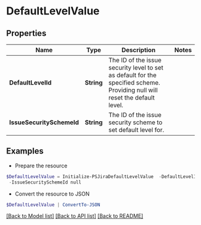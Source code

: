 # DefaultLevelValue
## Properties

Name | Type | Description | Notes
------------ | ------------- | ------------- | -------------
**DefaultLevelId** | **String** | The ID of the issue security level to set as default for the specified scheme. Providing null will reset the default level. | 
**IssueSecuritySchemeId** | **String** | The ID of the issue security scheme to set default level for. | 

## Examples

- Prepare the resource
```powershell
$DefaultLevelValue = Initialize-PSJiraDefaultLevelValue  -DefaultLevelId null `
 -IssueSecuritySchemeId null
```

- Convert the resource to JSON
```powershell
$DefaultLevelValue | ConvertTo-JSON
```

[[Back to Model list]](../README.md#documentation-for-models) [[Back to API list]](../README.md#documentation-for-api-endpoints) [[Back to README]](../README.md)

